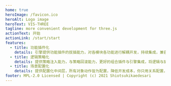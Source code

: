 ```yaml
---
home: true
heroImage: /favicon.ico
heroAlt: Logo image
heroText: VIS-THREE
tagline: more convenient development for three.js
actionText: 开始
actionLink: /start/start
features:
  - title: 功能插件化
    details: 引擎提供功能插件的拔插能力，对各模块各功能进行解耦开发，持续集成，兼容拓展。
  - title: 逻辑策略化
    details: 提供策略注入能力，与策略回滚能力，更好的组合插件与引擎集成，将逻辑与插件解耦，提高插件兼容，提高业务功能兼容，更好的持续集成。
  - title: 场景配置化
    details: 提供配置化中间层，所有对象动作皆为配置，降低开发成本，你只用关系配置，剩下的交给我们。
footer: MPL-2.0 Licensed | Copyright (c) 2021 Shiotsukikaedesari
---
```

